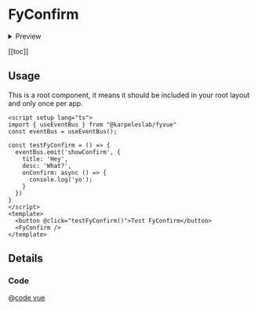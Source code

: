 # FyConfirm
<details>
  <summary>Preview</summary>

  ![FyConfirm](/components/FyConfirm.png)
</details>

[[toc]]

## Usage

This is a root component, it means it should be included in your root layout and only once per app.

```vue
<script setup lang="ts">
import { useEventBus } from "@karpeleslab/fyvue"
const eventBus = useEventBus();

const testFyConfirm = () => {
  eventBus.emit('showConfirm', {
    title: 'Hey',
    desc: 'What?',
    onConfirm: async () => {
      console.log('yo');
    }
  })
}
</script>
<template>
  <button @click="testFyConfirm()">Test FyConfirm</button>
  <FyConfirm />
</template>

```

## Details

### Code

@[code vue](../../src/components/ui/FyConfirm/FyConfirm.vue)
